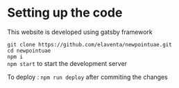 # Setting up the code

This website is developed using gatsby framework <br />

`git clone https://github.com/elaventa/newpointuae.git` <br />
`cd newpointuae` <br />
`npm i` <br />
`npm start` to start the development server <br />

To deploy : `npm run deploy` after commiting the changes